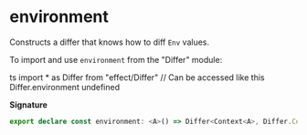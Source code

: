 # environment

Constructs a differ that knows how to diff `Env` values.

To import and use `environment` from the "Differ" module:

ts
import \* as Differ from "effect/Differ"
// Can be accessed like this
Differ.environment
undefined

**Signature**

```ts
export declare const environment: <A>() => Differ<Context<A>, Differ.Context.Patch<A, A>>
```
